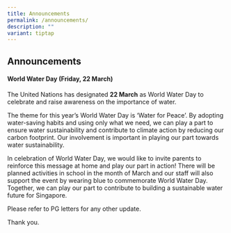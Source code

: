 ```yaml
---
title: Announcements
permalink: /announcements/
description: ""
variant: tiptap
---
```

<h2>Announcements</h2>
<h4></h4>
<h4>World Water Day (Friday, 22 March)</h4>
<p>The United Nations has designated <strong>22 March</strong> as World Water
Day to celebrate and raise awareness on the importance of water.</p>
<p>The theme for this year’s World Water Day is ‘Water for Peace’. By adopting
water-saving habits and using only what we need, we can play a part to
ensure water sustainability and contribute to climate action by reducing
our carbon footprint. Our involvement is important in playing our part
towards water sustainability.</p>
<p>In celebration of World Water Day, we would like to invite parents to
reinforce this message at home and play our part in action! There will
be planned activities in school in the month of March and our staff will
also support the event by wearing blue to commemorate World Water Day.
Together, we can play our part to contribute to building a sustainable
water future for Singapore.</p>
<p></p>
<p></p>
<p></p>
<p>Please refer to PG letters for any other update.</p>
<p>Thank you.</p>